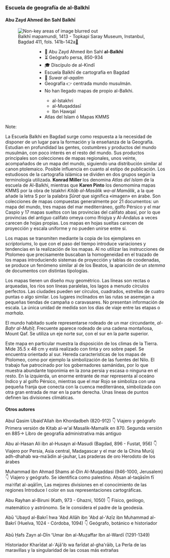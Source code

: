 ### Escuela de geografía de al-Balkhī

#### Abu Zayd Ahmed ibn Sahl Balkhī
						
<div class="l-double" style="justify-items:center">
	<figure>
							<img class="plain" style="max-height:80vh" data-src="images/islamic-map-balkhi-climas.jpg" alt="Non-key areas of image blurred out">
							<figcaption>Balkhī mapamundi, 1413 - Topkapi Saray Museum, Instanbul, Bagdad 411, fols. 141b-142a<a href="https://commons.wikimedia.org/wiki/File:Al-Ashraf_compass_and_qibla_diagram.png" target="_blank">🔗</a></figcaption>
	</figure>
	<div class="description">
		<ul>
			<li>👳 Abu Zayd Ahmed ibn Sahl <strong>al-Balkhī</strong></li>
			<li>⏳ Geógrafo persa, 850-934</li>
			<li>🎓 Discípulo de al-Kindī</li>
			<li>Escuela Balkhī de cartografía en Bagdad</li>
			<li>📕 <em>Suwar al-aqalim</em></li>
			<li>Geografía 👉 centrada mundo musulmán.</li>
			<li>No han llegado mapas de propio al-Balkhi.</li>
			<ul>
				<li>al-Istakhri</li>
				<li>al-Muqaddasī</li>
				<li>Ibn Hawqal</li>
			</ul>
			<li>Atlas del Islam ó Mapas KMMS</li>
		</ul>
	</div>
</div>
						
Note:

La Escuela Balkhi en Bagdad surge como respuesta a la necesidad de disponer de un lugar para la formación y la enseñanza de la Geografía. Estudian en profundidad las gentes, costumbres y productos del mundo musulmán, con poco interés en el resto del mundo. Sus productos principales son colecciones de mapas regionales, unos veinte, acompañados de un mapa del mundo, siguiendo una distribución similar al canon ptolemaico. Posible influencia en cuanto al estipo de publicación. Los estudiosos de la cartografía islámica se dividen en dos grupos según la terminología utilizada. **Konrad Miller** los denomina *Atlas del Islam* de la escuela de Al-Balkhi, mientras que **Karen Pinto** los denomomina mapas KMMS por la obra de Istakhri *Kitāb al-Masālik wa-al Mamālik*, a la que añade la letra S por la palabra *Ṣūrat* que significa «imagen» en árabe. Son colecciones de mapas compuestas generalmente por 21 documentos: un mapa del mundo, tres mapas del mar mediterráneo, golfo Pérsico y el mar Caspio y 17 mapas sueltos con las provincias del califato abasí, por lo que provincias del antiguo califato omeya como Ifriqiya y Al-Ándalus a veces carecen de hojas propias. Los mapas en hojas sueltas carecen de proyección y escala uniforme y no pueden unirse entre sí.

Los mapas se transmiten mediante la copia de los ejemplares en *scriptoriums*, lo que con el paso del tiempo introduce variaciones y tendencias en la realización de los mapas. Al no utilizar las instrucciones de Ptolomeo que precisamente buscaban la homogeneidad en el trazado de los mapas introduciendo sistemas de proyección y tablas de coodenadas, se produce un fenómeno similar al de los Beatos, la aparición de un *stemma* de documentos con distintas tipologías.

Los mapas tienen un diseño muy geométrico. Las líneas son rectas o arqueadas, los ríos son líneas paralelas, los lagos a menudo círculos perfectos. Las ciudades pueden ser círculos, cuadrados, estrellas de cuatro puntas o algo similar. Los lugares inclinados en las rutas se asemejan a pequeñas tiendas de campaña o caravasares. No presentan información de escala. La única unidad de medida son los días de viaje entre las etapas o *marhala*.

El mundo habitado suele representarse rodeado de un mar circundante, *al-Baḥr al-Muḥīṭ*. Frecuente aparece rodeado de una cadena montañosa, Mount Qaf. Se utiliza un eje norte sur, con el sur en la parte superior.

Este mapa en particular muestra la disposición de los climas de la Tierra. Mide 35.5 x 48 cm y está realizado con tinta y oro sobre papel. Se encuentra orientado al sur. Hereda características de los mapas de Ptolomeo, como por ejemplo la simbolización de las fuentes del Nilo. El trabajo fue patrocinado por los gobernadores samánidas, por lo que muestra abundante toponimia en la zona persia y escasa o ninguna en el resto. En la izquierda, un enorme entrante de mar representa al oceáno Índico y al golfo Pérsico, mientras que el mar Rojo se simboliza con una pequeña franja que conecta con la cuenca mediterránea, simbolizada con otra gran entrada de mar en la parte derecha. Unas lineas de puntos definen las divisiones climáticas.

#### Otros autores

Abul Qasim Ubaid'Allah ibn Khordadbeh (820-912)
👇 Viajero y geógrafo
Primera versión de Kitab al-w'al Masalik-Mamalik en 870. Segunda versión en 885-> Libro de geografía administrativa más antiguo

Abu al-Hasan Ali ibn al-Husayn al-Masudi (Bagdad, 896 - Fustat, 956)
👇
Viajero por Persia, Asia central, Madagascar y el mar de la China
Murūj adh-dhahab wa-maʿādin al-jauhar, Las praderas de oro
Herodoto de los árabes

Muhammad ibn Ahmad Shams al-Din Al-Muqaddasi (946-1000, Jerusalem)
👇
Viajero y geógrafo. Se identifica como palestino.
Aḥsan al-taqāsīm fī maʿrifat al-aqālīm, Las mejores divisiones en el conocimiento de las regiones
Introduce l color en sus representaciones cartográficas.

Abu Rayhan al-Biruni (Kath, 973 - Ghazni, 1050)
👇
Físico, geólogo, matemático y astrónomo.
Se le considera el padre de la geodesia.

Abū 'Ubayd al-Bakrī hwa 'Abd Allāh ibn 'Abd al-'Azīz ibn Muhammad al-Bakrī (Huelva, 1024 - Córdoba, 1094)
👇
Geógrafo, botánico e historiador


Abū Ḥafs Zayn al-Dīn ʻUmar ibn al-Muẓaffar Ibn al-Wardī (1291-1349)

Historiador
Kharīdat al-ʿAjā'ib wa farīdat al-gha'rāib, La Perla de las maravillas y la singularidad de las cosas más extrañas